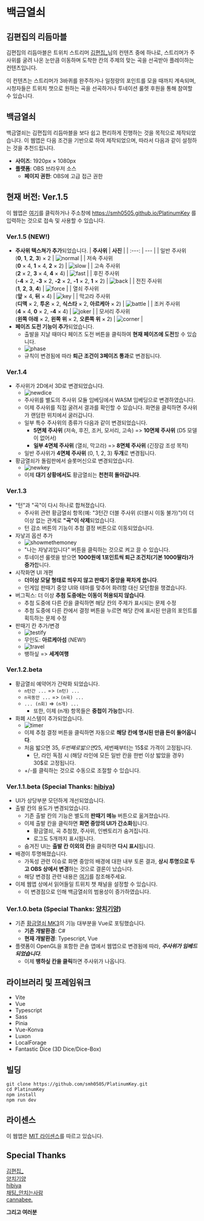 # 백금열쇠

## 김편집의 리듬마블

김편집의 리듬마블은 트위치 스트리머 [김편집_](https://kimpyun.zip)님의 컨텐츠 중에 하나로,
스트리머가 주사위를 굴려 나온 눈만큼 이동하며 도착한 칸의 주제의 맞는 곡을 선곡받아 플레이하는 컨텐츠입니다.

이 컨텐츠는 스트리머가 3바퀴를 완주하거나 일정량의 포인트를 모을 때까지 계속되며,
시청자들은 트위치 챗으로 원하는 곡을 선곡하거나 투네이션 룰렛 후원을 통해 참여할 수 있습니다.

## 백금열쇠

백금열쇠는 김편집의 리듬마블을 보다 쉽고 편리하게 진행하는 것을 목적으로 제작되었습니다.
이 웹앱은 다음 조건을 기반으로 하여 제작되었으며, 따라서 다음과 같이 설정하는 것을 추천드립니다.

- **사이즈**: 1920px × 1080px
- **플랫폼**: OBS 브라우저 소스
  - **페이지 권한**: OBS에 고급 접근 권한

## 현재 버전: Ver.1.5

이 웹앱은 [여기](https://smh0505.github.io/PlatinumKey)를 클릭하거나 주소창에 https://smh0505.github.io/PlatinumKey 를 입력하는 것으로 접속 및 사용할 수 있습니다.

### Ver.1.5 (NEW!)

- **주사위 텍스쳐가 추가**되었습니다.
| **주사위** | **사진** |
| :---: | --- |
| 일반 주사위<br />(**0**, **1**, **2**, **3**) × 2 | ![normal](./images/normal_dice.png) |
| 저속 주사위<br />(**0** × 4, **1** × 4, **2** × 2) | ![slow](./images/slow_dice.png) |
| 고속 주사위<br />(**2** × 2, **3** × 4, **4** × 4) | ![fast](./images/fast_dice.png) |
| 후진 주사위<br />(**-4** × 2, **-3** × 2, **-2** × 2, **-1** × 2, **1** × 2) | ![back](./images/back_dice.png) |
| 전진 주사위<br />(**1**, **2**, **3**, **4**) | ![force](./images/force_dice.png) |
| 열쇠 주사위<br />(**앞** × 4, **뒤** × 4) | ![key](./images/key_dice.png) |
| 막고라 주사위<br />(**디맥** × 2, **투온** × 2, **식스타** × 2, **아르케아** × 2) | ![battle](./images/battle_dice.png) |
| 조커 주사위<br />(**4** × 4, **0** × 2, **-4** × 4) | ![joker](./images/joker_dice.png) |
| 모서리 주사위<br />(**왼쪽 아래** × 2, **왼쪽 위** × 2, **오른쪽 위** × 2) | ![corner](./images/corner_dice.png) |
- **페이즈 도전 기능이 추가**되었습니다.
  - 출발을 지날 때마다 페이즈 도전 버튼을 클릭하여 **현재 페이즈에 도전**할 수 있습니다.
  - ![phase](./images/phase.png)
  - 규칙이 변경됨에 따라 **퇴근 조건이 3페이즈 통과**로 변경됩니다.

### Ver.1.4

- 주사위가 2D에서 3D로 변경되었습니다.
  - ![newdice](./images/new_dice.png)
  - 주사위를 별도의 주사위 모듈 임베딩에서 WASM 임베딩으로 변경하였습니다.
  - 이제 주사위를 직접 굴려서 결과를 확인할 수 있습니다. 화면을 클릭하면 주사위가 랜덤한 위치에서 굴러갑니다.
  - 일부 특수 주사위의 종류가 다음과 같이 변경되었습니다.
    - **5면체 주사위** (저속, 후진, 조커, 모서리, 고속) => **10면체 주사위** (D5 모델이 없어서)
    - **일부 4면체 주사위** (열쇠, 막고라) => **8면체 주사위** (긴장감 조성 목적)
  - 일반 주사위가 **4면체 주사위** (0, 1, 2, 3) **두개**로 변경됩니다.
- 황금열쇠가 돌림판에서 슬롯머신으로 변경되었습니다.
  - ![newkey](./images/new_key.png)
  - 이제 **대기 상황에서도** 황금열쇠는 **천천히 돌아갑니다**.

### Ver.1.3

- "턴"과 "곡"이 다시 하나로 합쳐졌습니다.
  - 주사위 관련 황금열쇠 항목(예: "3턴간 더블 주사위 (더블시 이동 불가)")이 더이상 없는 관계로 **"곡"이 삭제**되었습니다.
  - 턴 감소 버튼의 기능이 추첨 결정 버튼으로 이동되었습니다.
- 자낳괴 옵션 추가
  - ![showmethemoney](./images/showmethemoney.png)
  - "나는 자낳괴입니다" 버튼을 클릭하는 것으로 켜고 끌 수 있습니다.
  - 투네이션 룰렛을 받으면 **1000원에 1포인트씩 퇴근 조건치(기본 1000딸라)가 증가**합니다.
- 시작화면 UI 개편
  - **더이상 모달 형태로 띄우지 않고 판때기 중앙을 꽉차게 씁니다**.
  - 인게임 판때기 중앙 UI와 테마를 맞추어 화려함 대신 모던함을 챙겼습니다.
- 버그픽스: 더 이상 **추첨 도중에는 이동이 허용되지 않습니다**.
  - 추첨 도중에 다른 칸을 클릭하면 해당 칸의 주제가 표시되는 문제 수정
  - 추첨 도중에 다른 칸에서 결정 버튼을 누르면 해당 칸에 표시된 만큼의 포인트를 획득하는 문제 수정
- 판때기 칸 추가/변경
  - ![testify](./images/testify.png)
  - 무인도: **아르케아섬** (NEW!)
  - ![travel](./images/travel.png)
  - 뱅하싶 => **세계여행**

### Ver.1.2.beta

- 황금열쇠 예약어가 간략화 되었습니다.
  - `n턴간 ...` => `(n턴) ...`
  - `n곡동안 ...` => `(n곡) ...`
  - `... (n회)` => `(n개) ...`
    - 또한, 이제 (n개) 항목들은 **중첩이 가능**합니다.
- 화폐 시스템이 추가되었습니다.
  - ![timer](./images/timer.png)
  - 이제 추첨 결정 버튼을 클릭하면 자동으로 **해당 칸에 명시된 만큼 돈이 들어옵니다**.
  - 처음 밟으면 35$, 두번째로 밟으면 25$, 세번째부터는 15$로 가격이 고정됩니다.
    - 단, 라인 독점 시 (해당 라인에 모든 일반 칸을 한번 이상 밟았을 경우) 30$로 고정됩니다.
  - +/-를 클릭하는 것으로 수동으로 조절할 수 있습니다.

### Ver.1.1.beta (Special Thanks: [hibiya](https://github.com/hibiyasleep))

- UI가 상당부분 모던하게 개선되었습니다. 
- 출발 칸의 용도가 변경되었습니다.
  - 기존 출발 칸의 기능은 별도의 **판때기 메뉴** 버튼으로 옮겨졌습니다.
  - 이제 출발 칸을 클릭하면 **화면 중앙의 UI가 간소화**됩니다.
    - 황금열쇠, 곡 추첨창, 주사위, 인벤토리가 숨겨집니다.
    - 로그도 5개까지 표시됩니다.
  - 숨겨진 UI는 **출발 칸 이외의 칸**을 클릭하면 **다시 표시**됩니다.
- 배경이 투명해졌습니다.
  - 가독성 관련 이슈로 화면 중앙의 배경에 대한 내부 토론 결과, **상시 투명으로 두고 OBS 상에서 변경**하는 것으로 결론이 났습니다.
  - 해당 변경점 관련 내용은 [여기](https://tgd.kr/s/arpa__/70645560)를 참조해주세요.
- 이제 웹앱 상에서 읽어들일 트위치 챗 채널을 설정할 수 있습니다.
  - 이 변경점으로 인해 백금열쇠의 범용성이 증가하였습니다.

### Ver.1.0.beta (Special Thanks: [양치기양](https://github.com/ShepherdingSheep))

- 기존 [황금열쇠 MK3](https://github.com/smh0505/GoldenKeyMK3)의 기능 대부분을 Vue로 포팅했습니다.
  - **기존 개발환경**: C#
  - **현재 개발환경**: Typescript, Vue
- 플랫폼이 OpenGL을 포함한 콘솔 앱에서 웹앱으로 변경됨에 따라, ***주사위가 임베드되었습니다***.
  - 이제 **뱅하싶 칸을 클릭**하면 주사위가 나옵니다.

## 라이브러리 및 프레임워크

- Vite
- Vue
- Typescript
- Sass
- Pinia
- Vue-Konva
- Luxon
- LocalForage
- Fantastic Dice (3D Dice/Dice-Box)

## 빌딩

```shell
git clone https://github.com/smh0505/PlatinumKey.git
cd PlatinumKey
npm install
npm run dev
```

## 라이센스

이 웹앱은 [MIT 라이센스](./LICENSE)를 따르고 있습니다.

## Special Thanks

[김편집_](https://kimpyun.zip)\
[양치기양](https://github.com/ShepherdingSheep)\
[hibiya](https://github.com/hibiyasleep)\
[채팅_안치는사람](https://github.com/orphues12)\
[cannabee.](https://youtube.com/@cannabee)

**그리고 여러분**

